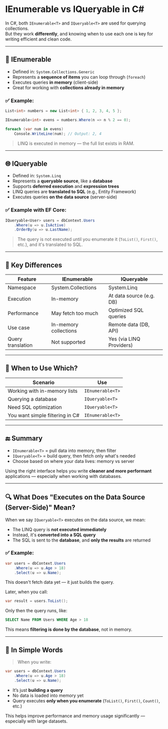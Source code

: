 # IEnumerable vs IQueryable in C#

In C#, both `IEnumerable<T>` and `IQueryable<T>` are used for querying collections.  
But they work **differently**, and knowing when to use each one is key for writing efficient and clean code.

---

## 🌿 IEnumerable<T>

- Defined in: `System.Collections.Generic`
- Represents a **sequence of items** you can loop through (`foreach`)
- Executes queries **in memory** (client-side)
- Great for working with **collections already in memory**

### ✅ Example:

```csharp
List<int> numbers = new List<int> { 1, 2, 3, 4, 5 };

IEnumerable<int> evens = numbers.Where(n => n % 2 == 0);

foreach (var num in evens)
    Console.WriteLine(num); // Output: 2, 4
```

> LINQ is executed in memory — the full list exists in RAM.

---

## 🌐 IQueryable<T>

- Defined in: `System.Linq`
- Represents a **queryable source**, like a **database**
- Supports **deferred execution** and **expression trees**
- LINQ queries are **translated to SQL** (e.g., Entity Framework)
- Executes queries **on the data source** (server-side)

### ✅ Example with EF Core:

```csharp
IQueryable<User> users = dbContext.Users
    .Where(u => u.IsActive)
    .OrderBy(u => u.LastName);
```

> The query is not executed until you enumerate it (`ToList()`, `First()`, etc.), and it's translated to SQL.

---

## 🧠 Key Differences

| Feature            | IEnumerable<T>         | IQueryable<T>          |
|--------------------|------------------------|-------------------------|
| Namespace          | System.Collections     | System.Linq             |
| Execution          | In-memory              | At data source (e.g. DB)|
| Performance        | May fetch too much     | Optimized SQL queries   |
| Use case           | In-memory collections  | Remote data (DB, API)   |
| Query translation  | Not supported          | Yes (via LINQ Providers)|

---

## 🚀 When to Use Which?

| Scenario                          | Use               |
|-----------------------------------|-------------------|
| Working with in-memory lists      | `IEnumerable<T>`  |
| Querying a database               | `IQueryable<T>`   |
| Need SQL optimization             | `IQueryable<T>`   |
| You want simple filtering in C#   | `IEnumerable<T>`  |

---

## 🔚 Summary

- `IEnumerable<T>` = pull data into memory, then filter
- `IQueryable<T>` = build query, then fetch only what's needed
- Choose based on where your data lives: memory vs server

Using the right interface helps you write **cleaner and more performant** applications — especially when working with databases.



---

## 🔍 What Does "Executes on the Data Source (Server-Side)" Mean?

When we say `IQueryable<T>` executes on the data source, we mean:

- The LINQ query is **not executed immediately**
- Instead, it's **converted into a SQL query**
- The SQL is sent to the **database**, and **only the results** are returned

### ✅ Example:

```csharp
var users = dbContext.Users
    .Where(u => u.Age > 18)
    .Select(u => u.Name);
```

This doesn't fetch data yet — it just builds the query.

Later, when you call:

```csharp
var result = users.ToList();
```

Only then the query runs, like:

```sql
SELECT Name FROM Users WHERE Age > 18
```

This means **filtering is done by the database**, not in memory.

---

## 🧠 In Simple Words

> When you write:
```csharp
var users = dbContext.Users
    .Where(u => u.Age > 18)
    .Select(u => u.Name);
```

- It’s just **building a query**
- No data is loaded into memory yet
- Query executes **only when you enumerate** (`ToList()`, `First()`, `Count()`, etc.)

This helps improve performance and memory usage significantly — especially with large datasets.
